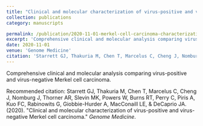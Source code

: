 ```yaml
---
title: "Clinical and molecular characterization of virus-positive and virus-negative Merkel cell carcinoma"
collection: publications
category: manuscripts

permalink: /publication/2020-11-01-merkel-cell-carcinoma-characterization
excerpt: 'Comprehensive clinical and molecular analysis comparing virus-positive and virus-negative Merkel cell carcinoma.'
date: 2020-11-01
venue: 'Genome Medicine'
citation: 'Starrett GJ, Thakuria M, Chen T, Marcelus C, Cheng J, Nomburg J, Thorner AR, Slevin MK, Powers W, Burns RT, Perry C, Piris A, Kuo FC, Rabinowits G, Giobbie-Hurder A, MacConaill LE, &amp; DeCaprio JA. (2020). &quot;Clinical and molecular characterization of virus-positive and virus-negative Merkel cell carcinoma.&quot; <i>Genome Medicine</i>.'
---
```


Comprehensive clinical and molecular analysis comparing virus-positive and virus-negative Merkel cell carcinoma.


Recommended citation: Starrett GJ, Thakuria M, Chen T, Marcelus C, Cheng J, Nomburg J, Thorner AR, Slevin MK, Powers W, Burns RT, Perry C, Piris A, Kuo FC, Rabinowits G, Giobbie-Hurder A, MacConaill LE, &amp; DeCaprio JA. (2020). &quot;Clinical and molecular characterization of virus-positive and virus-negative Merkel cell carcinoma.&quot; <i>Genome Medicine</i>.